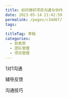 ```yaml
---
title: 如何做好项目沟通与协作
date: 2023-05-14 21:42:59
permalink: /pages/c34d6f/
tags: 
  - 
titleTag: 草稿
categories: 
  - 软素质
  - 团队管理
  - 项目管理
---
```

1对1沟通

辅导反馈

沟通技巧